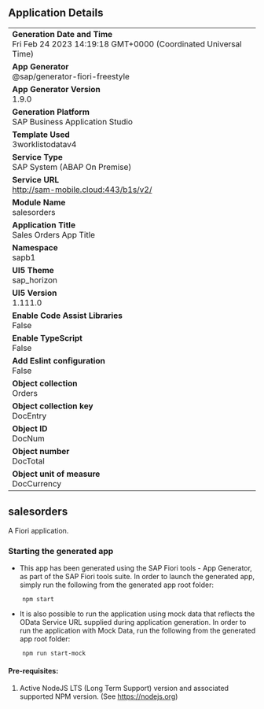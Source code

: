 ## Application Details
|               |
| ------------- |
|**Generation Date and Time**<br>Fri Feb 24 2023 14:19:18 GMT+0000 (Coordinated Universal Time)|
|**App Generator**<br>@sap/generator-fiori-freestyle|
|**App Generator Version**<br>1.9.0|
|**Generation Platform**<br>SAP Business Application Studio|
|**Template Used**<br>3worklistodatav4|
|**Service Type**<br>SAP System (ABAP On Premise)|
|**Service URL**<br>http://sam-mobile.cloud:443/b1s/v2/
|**Module Name**<br>salesorders|
|**Application Title**<br>Sales Orders App Title|
|**Namespace**<br>sapb1|
|**UI5 Theme**<br>sap_horizon|
|**UI5 Version**<br>1.111.0|
|**Enable Code Assist Libraries**<br>False|
|**Enable TypeScript**<br>False|
|**Add Eslint configuration**<br>False|
|**Object collection**<br>Orders|
|**Object collection key**<br>DocEntry|
|**Object ID**<br>DocNum|
|**Object number**<br>DocTotal|
|**Object unit of measure**<br>DocCurrency|

## salesorders

A Fiori application.

### Starting the generated app

-   This app has been generated using the SAP Fiori tools - App Generator, as part of the SAP Fiori tools suite.  In order to launch the generated app, simply run the following from the generated app root folder:

```
    npm start
```

- It is also possible to run the application using mock data that reflects the OData Service URL supplied during application generation.  In order to run the application with Mock Data, run the following from the generated app root folder:

```
    npm run start-mock
```

#### Pre-requisites:

1. Active NodeJS LTS (Long Term Support) version and associated supported NPM version.  (See https://nodejs.org)


